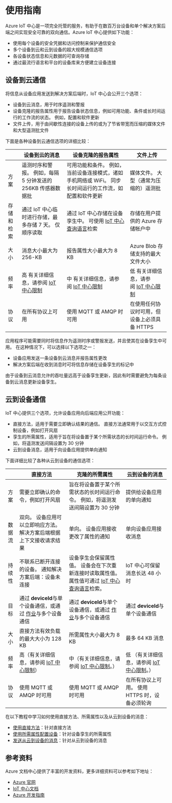 # 使用指南

Azure IoT 中心是一项完全托管的服务，有助于在数百万台设备和单个解决方案后端之间实现安全可靠的双向通信。Azure IoT 中心提供如下功能：

- 使用每个设备的安全凭据和访问控制来保护通信安全
- 多个设备到云和云到设备的超大规模通信选项
- 各设备状态信息和元数据的可查询存储
- 通过最流行语言和平台的设备库来方便建立设备连接

## 设备到云通信
将信息从设备应用发送到解决方案后端时，IoT 中心会公开三个选项：

- 设备到云消息，用于时序遥测和警报
- 设备克隆的报告属性用于报告设备状态信息，例如可用功能、条件或长时间运行的工作流的状态。 例如，配置和软件更新
- 文件上传，用于由间歇性连接的设备上传的或为了节省带宽而压缩的媒体文件和大型遥测批文件

下面是各种设备到云通信选项的详细比较：

|            | 设备到云的消息                                               | 设备克隆的报告属性                                           | 文件上传                                                     |
| ---------- | ------------------------------------------------------------ | ------------------------------------------------------------ | ------------------------------------------------------------ |
| 方案       | 遥测时序和警报。 例如，每隔 5 分钟发送的 256KB 传感器数据批  | 可用功能和条件。 例如，当前设备连接模式，诸如手机网络或 WiFi。 同步长时间运行的工作流，如配置和软件更新 | 媒体文件。 大型（通常为压缩的）遥测批                        |
| 存储和检索 | 通过 IoT 中心临时进行存储，最多存储 7 天。 仅顺序读取        | 通过 IoT 中心存储在设备孪生中。 可使用 [IoT 中心查询语言](https://docs.azure.cn/zh-cn/iot-hub/iot-hub-devguide-query-language)检索 | 存储在用户提供的 Azure 存储帐户中                            |
| 大小       | 消息大小最大为 256-KB                                        | 报告属性大小最大为 8 KB                                      | Azure Blob 存储支持的最大文件大小                            |
| 频率       | 高  有关详细信息，请参阅 [IoT 中心限制](https://docs.azure.cn/zh-cn/iot-hub/iot-hub-devguide-quotas-throttling) | 中  有关详细信息，请参阅 [IoT 中心限制](https://docs.azure.cn/zh-cn/iot-hub/iot-hub-devguide-quotas-throttling) | 低  有关详细信息，请参阅 [IoT 中心限制](https://docs.azure.cn/zh-cn/iot-hub/iot-hub-devguide-quotas-throttling) |
| 协议       | 在所有协议上可用                                             | 使用 MQTT 或 AMQP 时可用                                     | 在使用任何协议时可用，但设备上必须具备 HTTPS                 |

应用程序可能需要同时将信息作为遥测时序或警报发送，并且使其在设备孪生中可用。 在这种情况下，可以选择以下选项之一：

- 设备应用发送一条设备到云消息并报告属性更改
- 解决方案后端在收到消息时可将信息存储在设备孪生的标记中

由于设备到云消息允许的吞吐量远高于设备孪生更新，因此有时需要避免为每条设备到云消息更新设备孪生。

## 云到设备通信

IoT 中心提供三个选项，允许设备应用向后端应用公开功能：

- 直接方法，适用于需要立即确认结果的通信。 直接方法通常用于以交互方式控制设备，例如打开风扇
- 孪生的所需属性，适用于旨在将设备置于某个所需状态的长时间运行命令。 例如，将遥测发送间隔设置为 30 分钟
- 云到设备消息，适用于向设备应用提供单向通知

下面详细比较了各种从云到设备的通信选项：

|        | 直接方法                                                     | 克隆的所需属性                                               | 云到设备的消息                                               |
| ------ | ------------------------------------------------------------ | ------------------------------------------------------------ | ------------------------------------------------------------ |
| 方案   | 需要立即确认的命令，例如打开风扇                             | 旨在将设备置于某个所需状态的长时间运行命令。 例如，将遥测发送间隔设置为 30 分钟 | 提供给设备应用的单向通知                                     |
| 数据流 | 双向。 设备应用可以立即响应方法。 解决方案后端根据上下文接收请求结果 | 单向。 设备应用接收更改了属性的通知                          | 单向设备应用接收消息                                         |
| 持续性 | 不联系已断开连接的设备。 通知解决方案后端：设备未连接        | 设备孪生会保留属性值。 设备会在下次重新连接时读取属性值。 属性值可通过 [IoT 中心查询语言](https://docs.azure.cn/zh-cn/iot-hub/iot-hub-devguide-query-language)检索。 | IoT 中心可保留消息长达 48 小时                               |
| 目标   | 通过 **deviceId**与单个设备通信，或通过 [作业](https://docs.azure.cn/zh-cn/iot-hub/iot-hub-devguide-jobs)与多个设备通信 | 通过 **deviceId**与单个设备通信，或通过 [作业](https://docs.azure.cn/zh-cn/iot-hub/iot-hub-devguide-jobs)与多个设备通信 | 通过 **deviceId**与单个设备通信                              |
| 大小   | 直接方法有效负载的最大大小为 128 KB                          | 所需属性大小最大为 8 KB                                      | 最多 64 KB 消息                                              |
| 频率   | 高（有关详细信息，请参阅 [IoT 中心限制](https://docs.azure.cn/zh-cn/iot-hub/iot-hub-devguide-quotas-throttling)） | 中（有关详细信息，请参阅 [IoT 中心限制](https://docs.azure.cn/zh-cn/iot-hub/iot-hub-devguide-quotas-throttling)。） | 低 （有关详细信息，请参阅 [IoT 中心限制](https://docs.azure.cn/zh-cn/iot-hub/iot-hub-devguide-quotas-throttling)。） |
| 协议   | 使用 MQTT 或 AMQP 时可用                                     | 使用 MQTT 或 AMQP 时可用                                     | 在所有协议上可用。 使用 HTTPS 时，设备必须轮询               |

在以下教程中学习如何使用直接方法、所需属性以及从云到设备的消息：

- [使用直接方法](https://docs.azure.cn/zh-cn/iot-hub/iot-hub-node-node-direct-methods)：针对直接方法
- [使用所需属性配置设备](https://docs.azure.cn/zh-cn/iot-hub/iot-hub-node-node-twin-how-to-configure)：针对设备孪生的所需属性
- [发送从云到设备的消息](https://docs.azure.cn/zh-cn/iot-hub/iot-hub-node-node-c2d)：针对从云到设备的消息

## 参考资料

Azure 文档中心提供了丰富的开发资料，更多详细资料可以参考如下地址：

- [Azure 官网](https://www.azure.cn/zh-cn/home/features/what-is-azure/)
- [IoT 中心文档](https://docs.azure.cn/zh-cn/iot-hub/)
- [Azure 开发指南](https://docs.azure.cn/zh-cn/iot-hub/iot-hub-devguide)
